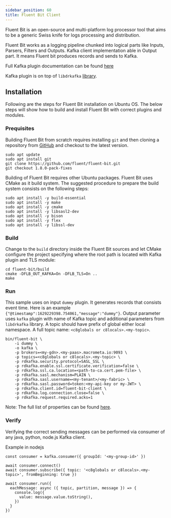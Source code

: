 ```yaml
---
sidebar_position: 60
title: Fluent Bit Client
---
```


Fluent Bit is an open-source and multi-platform log processor tool that aims to be a generic Swiss knife for logs processing and distribution.

Fluent Bit works as a logging pipeline chunked into logical parts like Inputs, Parsers, Filters and Outputs. Kafka client implementation able in Output part. It means Fluent bit produces records and sends to Kafka.

Full Kafka plugin documentation can be found [here](https://docs.fluentbit.io/manual/pipeline/outputs/kafka)

Kafka plugin is on top of `libdrkafka` [library](https://github.com/edenhill/librdkafka/).

## Installation

Following are the steps for Fluent Bit installation on Ubuntu OS. The below steps will show how to build and install Fluent Bit with correct plugins and modules.

### Prequisites

Building Fluent Bit from scratch requires installing `git` and then cloning a repository from [GitHub](https://github.com/fluent/fluent-bit) and checkout to the latest version.

```
sudo apt update
sudo apt install git
git clone https://github.com/fluent/fluent-bit.git
git checkout 1.8.0-pack-fixes
```

Building of Fluent Bit requires other Ubuntu packages.
Fluent Bit uses CMake as it build system. The suggested procedure to prepare the build system consists on the following steps:

```
sudo apt install -y build-essential
sudo apt install -y make
sudo apt install -y cmake
sudo apt install -y libsasl2-dev
sudo apt install -y bison
sudo apt install -y flex
sudo apt install -y libssl-dev
```


### Build

Change to the `build` directory inside the Fluent Bit sources and let CMake configure the project specifying where the root path is located with Kafka plugin and TLS module:

```
cd fluent-bit/build
cmake -DFLB_OUT_KAFKA=On -DFLB_TLS=On ..
make
```

### Run

This sample uses on input `dummy` plugin. It generates records that consists event time. Here is an example `{"@timestamp":1629229398.754061,"message":"dummy"}`.
Output parameter uses `kafka` plugin with name of Kafka topic and additional parameters from `libdrkafka` library.
A topic should have prefix of global either local namespace. A full topic name: `<c8globals or c8locals>.<my-topic>`.

```
bin/fluent-bit \
    -i dummy \
    -o kafka \
    -p brokers=<my-gdn>.<my-paas>.macrometa.io:9093 \
    -p topics=<c8globals or c8locals>.<my-topic> \
    -p rdkafka.security.protocol=SASL_SSL \
    -p rdkafka.enable.ssl.certificate.verification=false \
    -p rdkafka.ssl.ca.location=<path-to-ca.cert.pem-file> \
    -p rdkafka.sasl.mechanism=PLAIN \
    -p rdkafka.sasl.username=<my-tenant>/<my-fabric> \
    -p rdkafka.sasl.password=token:<my-api-key or my-JWT> \
    -p rdkafka.client.id=fluent-bit-client \
    -p rdkafka.log.connection.close=false \
    -p rdkafka.request.required.acks=1
```

Note: The full list of properties can be found [here](https://github.com/edenhill/librdkafka/blob/master/CONFIGURATION.md).

### Verify

Verifying the correct sending messages can be performed via consumer of any java, python, node.js Kafka client.

Example in nodejs

```node
const consumer = kafka.consumer({ groupId: '<my-group-id>' })

await consumer.connect()
await consumer.subscribe({ topic: '<c8globals or c8locals>.<my-topic>', fromBeginning: true })

await consumer.run({
  eachMessage: async ({ topic, partition, message }) => {
    console.log({
      value: message.value.toString(),
    })
  }
})
```
